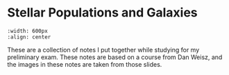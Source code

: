 # Stellar Populations and Galaxies

```{image} figures/virgo.jpg
:width: 600px
:align: center
```


These are a collection of notes I put together while studying for my preliminary exam. These notes are based on a course from Dan Weisz, and the images in these notes are taken from those slides. 
